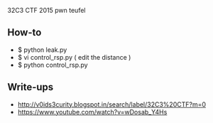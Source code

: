 32C3 CTF 2015 pwn teufel


## How-to

* $ python leak.py
* $ vi control_rsp.py ( edit the distance )
* $ python control_rsp.py

## Write-ups

* <http://v0ids3curity.blogspot.in/search/label/32C3%20CTF?m=0>
* <https://www.youtube.com/watch?v=wDosab_Y4Hs>
